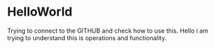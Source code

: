 # HelloWorld
Trying to connect to the GITHUB and check how to use this.
Hello i am trying to understand this is operations and functionality.

